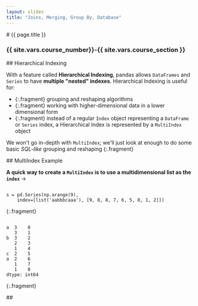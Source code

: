 ```yaml
---
layout: slides
title: "Joins, Merging, Group By, Database"
---
```

<section markdown="block" class="intro-slide">
# {{ page.title }}

### {{ site.vars.course_number}}-{{ site.vars.course_section }}

<p><small></small></p>
</section>

<section markdown="block">
## Hierarchical Indexing

With a feature called __Hierarchical Indexing__, pandas allows `DataFrames` and `Series` to have __multiple "nested" indexes__. Hierarchical Indexing is useful for:

* {:.fragment} grouping and reshaping algorithms
* {:.fragment} working with higher-dimensional data in a lower dimensional form
* {:.fragment} instead of a regular `Index` object representing a `DataFrame` or `Series` index, a Hierarchical Index is represented by a `MultiIndex` object

We won't go in-depth with `MultiIndex`; we'll just look at enough to do some basic _SQL-like_ grouping and reshaping
{:.fragment}

</section>
<section markdown="block">
## MultiIndex Example

__A quick way to create a `MultiIndex` is to use a multidimensional list as the `index`__ &rarr;
<pre><code data-trim contenteditable>
s = pd.Series(np.arange(9), 
	index=[list('aabbbcaaa'), [9, 8, 8, 7, 6, 5, 8, 1, 2]])
</code></pre>
{:.fragment}


<pre><code data-trim contenteditable>
a  3    0
   3    1
b  3    2
   2    3
   1    4
c  2    5
a  2    6
   1    7
   1    8
dtype: int64
</code></pre>
{:.fragment}



</section>

<section markdown="block">
## 

</section>

